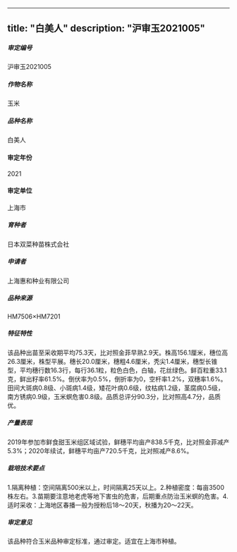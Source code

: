 
---
title: "白美人"
description: "沪审玉2021005"
---
##### 审定编号 
沪审玉2021005

##### 作物名称
玉米

##### 品种名称
白美人

#### 审定年份
2021	

#### 审定单位
上海市

##### 育种者
日本双菜种苗株式会社

##### 申请者
上海惠和种业有限公司

##### 品种来源
HM7506×HM7201

##### 特征特性
该品种出苗至采收期平均75.3天，比对照金菲早熟2.9天。株高156.1厘米，穗位高26.3厘米，株型平展。穗长20.0厘米，穗粗4.6厘米，秃尖1.4厘米，穗型长锥型，平均穗行数16.3行，每行36.1粒，粒色白色，白轴，花丝绿色。鲜百粒重33.1克，鲜出籽率61.5%。倒伏率为0.5%，倒折率为0，空杆率1.2%，双穗率1.6%。田间大斑病0.8级、小斑病1.4级，矮花叶病0.6级，纹枯病1.2级，茎腐病0.5级，南方锈病0.9级，玉米螟危害0.8级。品质总评分90.3分，比对照高4.7分，品质优。

##### 产量表现
2019年参加市鲜食甜玉米组区域试验，鲜穗平均亩产838.5千克，比对照金菲减产5.3%；2020年续试，鲜穗平均亩产720.5千克，比对照减产8.6%。

##### 栽培技术要点
1.隔离种植：空间隔离500米以上，时间隔离25天以上。2.种植密度：每亩3500株左右。3.苗期要注意地老虎等地下害虫的危害，后期重点防治玉米螟的危害。4.适时采收：上海地区春播一般为授粉后18～20天，秋播为20～22天。

##### 审定意见
该品种符合玉米品种审定标准，通过审定。适宜在上海市种植。


